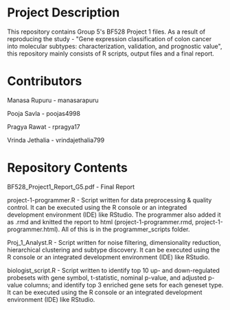 # Project Description

This repository contains Group 5's BF528 Project 1 files. As a result of reproducing the study - "Gene expression classification of colon cancer into molecular subtypes: characterization, validation, and prognostic value", this repository mainly consists of R scripts, output files and a final report.  

# Contributors

Manasa Rupuru - manasarapuru

Pooja Savla - poojas4998

Pragya Rawat - rpragya17

Vrinda Jethalia - vrindajethalia799

# Repository Contents
BF528_Project1_Report_G5.pdf - Final Report 

project-1-programmer.R - Script written for data preprocessing & quality control. It can be executed using the R console or an integrated development environment (IDE) like RStudio. The programmer also added it as .rmd and knitted the report to html (project-1-programmer.rmd, project-1-programmer.html). All of this is in the programmer_scripts folder.  

Proj_1_Analyst.R - Script written for noise filtering, dimensionality reduction, hierarchical clustering and subtype discovery. It can be executed using the R console or an integrated development environment (IDE) like RStudio.

biologist_script.R - Script written to identify top 10 up- and down-regulated probesets with gene symbol, t-statistic, nominal p-value, and adjusted p-value columns;  and identify top 3 enriched gene sets for each geneset type. It can be executed using the R console or an integrated development environment (IDE) like RStudio.
